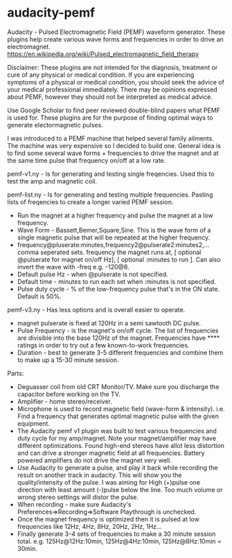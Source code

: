 # audacity-pemf
Audacity - Pulsed Electromagnetic Field (PEMF) waveform generator.  These plugins help create various wave forms and frequencies in order to drive an electromagnet.
https://en.wikipedia.org/wiki/Pulsed_electromagnetic_field_therapy

Disclaimer:  These plugins are not intended for the diagnosis, treatment or cure of any physical or medical condition. If you are experiencing symptoms of a physical or medical condition, you should seek the advice of your medical professional immediately.  There may be opinions expressed about PEMF, however they should not be interpreted as medical advice.

Use Google Scholar to find peer reviewed double-blind papers what PEMF is used for.  These plugins are for the purpose of finding optimal ways to generate electormagnetic pulses.

I was introduced to a PEMF machine that helped several family ailments.  The machine was very expensive so I decided to build one.  General idea is to find some several wave forms + frequencies to drive the magnet and at the same time pulse that frequency on/off at a low rate.

pemf-v1.ny - Is for generating and testing single freqencies.  Used this to test the amp and magnetic coil.

pemf-list.ny - Is for generating and testing multiple frequencies.   Pasting lists of freqencies to create a longer varied PEMF session.
 - Run the magnet at a higher frequency and pulse the magnet at a low frequency.
 - Wave Form - Bassett,Bemer,Square,Sine.  This is the wave form of a single magnetic pulse that will be repeated at the higher frequency.
 - frequency@pluserate:minutes,frequency2@pulserate2:minutes2,... comma seperated sets.  frequency the magnet runs at, [ optional @pulserate for magnet on/off Hz], [ optional :minutes to run ].  Can also invert the wave with -freq e.g. -120@8.
 - Default pulse Hz - when @pulserate is not specified.
 - Default time - minutes to run each set when :minutes is not specified.
 - Pulse duty cycle - % of the low-frequency pulse that's in the ON state. Default is 50%.

pemf-v3.ny - Has less options and is overall easier to operate.
 - magnet pulserate is fixed at 120Hz in a semi sawtooth DC pulse.
 - Pulse Frequency - is the magnet's  on/off cycle.  The list of frequencies are divisible into the base 120Hz of the magnet.  Frequencies have **** ratings in order to try out a few known-to-work frequencies.
 - Duration - best to generate 3-5 different frequencies and combine them to make up a 15-30 minute session.
 

Parts:
 - Deguasser coil from old CRT Monitor/TV.  Make sure you discharge the capacitor before working on the TV.
 - Amplifier - home stereo/receiver.
 - Microphone is used to record magnetic field (wave-form & intensity). i.e. Find a frequency that generates optimal magnetic pulse with the given equipment.
 - The Audacity pemf v1 plugin was built to test various frequencies and duty cycle for my amp/magnet.  Note your magnet/amplifier may have different optimizations.  Found high-end stereos have allot less distortion and can drive a stronger magnetic field at all frequencies.  Battery powered amplifiers do not drive the magnet very well.
 - Use Audacity to generate a pulse, and play it back while recording the result on another track in audacity.  This will show you the quality/intensity of the pulse.  I was aiming for High (+)pulse one direction with least amount (-)pulse below the line.  Too much volume or wrong stereo settings will distor the pulse.
 - When recording - make sure Audacity's Preferences=>Recording=>Software Playthrough is unchecked.
 - Once the magnet frequency is optimized then it is pulsed at low frequencies like 12Hz, 4Hz, 8Hz, 20Hz, 2Hz, 1Hz...
 - Finally generate 3-4 sets of frequencies to make a 30 minute session total. e.g. 125Hz@12Hz:10min, 125Hz@4Hz:10min, 125Hz@8Hz:10min = 30min.
 
